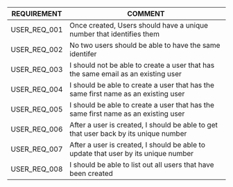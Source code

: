 
| REQUIREMENT  	| COMMENT                                                                              	|
|--------------	|--------------------------------------------------------------------------------------	|
| USER_REQ_001 	| Once created, Users should have a unique number that identifies them                 	|
| USER_REQ_002 	| No two users should be able to have the same identifer                               	|
| USER_REQ_003 	| I should not be able to create a user that has the same email as an existing user    	|
| USER_REQ_004 	| I should be able to create a user that has the same first name as an existing user   	|
| USER_REQ_005 	| I should be able to create a user that has the same first name as an existing user   	|
| USER_REQ_006 	| After a user is created, I should be able to get that user back by its unique number 	|
| USER_REQ_007 	| After a user is created, I should be able to update that user by its unique number   	|
| USER_REQ_008 	| I should be able to list out all users that have been created                        	|